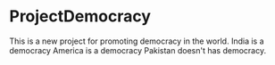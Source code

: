 # ProjectDemocracy
This is a new project for promoting democracy in the world.
India is a democracy
America is a democracy
Pakistan doesn't has democracy.
